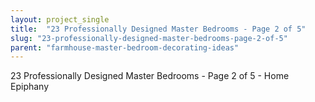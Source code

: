 ```yaml
---
layout: project_single
title:  "23 Professionally Designed Master Bedrooms - Page 2 of 5"
slug: "23-professionally-designed-master-bedrooms-page-2-of-5"
parent: "farmhouse-master-bedroom-decorating-ideas"
---
```

23 Professionally Designed Master Bedrooms - Page 2 of 5 - Home Epiphany